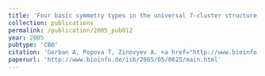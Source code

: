 ```yaml
---
title: 'Four basic symmetry types in the universal 7-cluster structure of microbial genomic sequences'
collection: publications
permalink: /publication/2005_pub012
year: 2005
pubtype: 'CBO'
citation: 'Gorban A, Popova T, Zinovyev A. <a href="http://www.bioinfo.de/isb/2005/05/0025/main.html">Four basic symmetry types in the universal 7-cluster structure of microbial genomic sequences</a>. 2005. <i>In Silico Biology</i> 5, 0025'
paperurl: 'http://www.bioinfo.de/isb/2005/05/0025/main.html'
---
```

